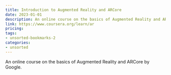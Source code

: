 ```yaml
---
title: Introduction to Augmented Reality and ARCore
date: 2023-01-01
description: An online course on the basics of Augmented Reality and ARCore by Google.
link: https://www.coursera.org/learn/ar
pricing: 
tags: 
- unsorted-bookmarks-2 
categories: 
- unsorted 
---
```


An online course on the basics of Augmented Reality and ARCore by Google.